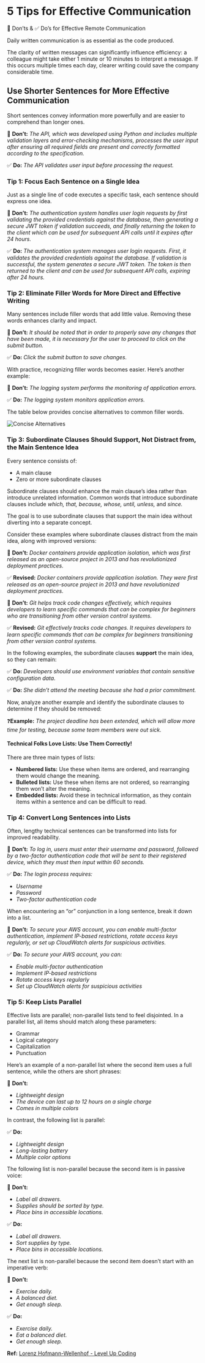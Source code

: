 # 5 Tips for Effective Communication

🛑 Don’ts & ✅ Do’s for Effective Remote Communication

Daily written communication is as essential as the code produced.

The clarity of written messages can significantly influence efficiency: a colleague might take either 1 minute or 10 minutes to interpret a message. If this occurs multiple times each day, clearer writing could save the company considerable time.

## Use Shorter Sentences for More Effective Communication

Short sentences convey information more powerfully and are easier to comprehend than longer ones.

🛑 **Don’t:** _The API, which was developed using Python and includes multiple validation layers and error-checking mechanisms, processes the user input after ensuring all required fields are present and correctly formatted according to the specification._

✅ **Do:** _The API validates user input before processing the request._

### **Tip 1: Focus Each Sentence on a Single Idea**

Just as a single line of code executes a specific task, each sentence should express one idea.

🛑 **Don’t:** _The authentication system handles user login requests by first validating the provided credentials against the database, then generating a secure JWT token if validation succeeds, and finally returning the token to the client which can be used for subsequent API calls until it expires after 24 hours._

✅ **Do:** _The authentication system manages user login requests. First, it validates the provided credentials against the database. If validation is successful, the system generates a secure JWT token. The token is then returned to the client and can be used for subsequent API calls, expiring after 24 hours._

### **Tip 2: Eliminate Filler Words for More Direct and Effective Writing**

Many sentences include filler words that add little value. Removing these words enhances clarity and impact.

🛑 **Don’t:** _It should be noted that in order to properly save any changes that have been made, it is necessary for the user to proceed to click on the submit button._

✅ **Do:** _Click the submit button to save changes._

With practice, recognizing filler words becomes easier. Here’s another example:

🛑 **Don’t:** _The logging system performs the monitoring of application errors._

✅ **Do:** _The logging system monitors application errors._

The table below provides concise alternatives to common filler words.

![Concise Alternatives](https://miro.medium.com/v2/resize:fit:700/1*Fs-4gwjhdMY3DjCrNoHHiQ.png)

### **Tip 3: Subordinate Clauses Should Support, Not Distract from, the Main Sentence Idea**

Every sentence consists of:

- A main clause
- Zero or more subordinate clauses

Subordinate clauses should enhance the main clause’s idea rather than introduce unrelated information. Common words that introduce subordinate clauses include _which, that, because, whose, until, unless,_ and _since._

The goal is to use subordinate clauses that support the main idea without diverting into a separate concept.

Consider these examples where subordinate clauses distract from the main idea, along with improved versions:

🛑 **Don’t:** _Docker containers provide application isolation, which was first released as an open-source project in 2013 and has revolutionized deployment practices._

✅ **Revised:** _Docker containers provide application isolation. They were first released as an open-source project in 2013 and have revolutionized deployment practices._

🛑 **Don’t:** _Git helps track code changes effectively, which requires developers to learn specific commands that can be complex for beginners who are transitioning from other version control systems._

✅ **Revised:** _Git effectively tracks code changes. It requires developers to learn specific commands that can be complex for beginners transitioning from other version control systems._

In the following examples, the subordinate clauses **support** the main idea, so they can remain:

✅ **Do:** _Developers should use environment variables that contain sensitive configuration data._

✅ **Do:** _She didn’t attend the meeting because she had a prior commitment._

Now, analyze another example and identify the subordinate clauses to determine if they should be removed:

❓**Example:** _The project deadline has been extended, which will allow more time for testing, because some team members were out sick._

#### **Technical Folks Love Lists: Use Them Correctly!**

There are three main types of lists:

- **Numbered lists:** Use these when items are ordered, and rearranging them would change the meaning.
- **Bulleted lists:** Use these when items are not ordered, so rearranging them won’t alter the meaning.
- **Embedded lists:** Avoid these in technical information, as they contain items within a sentence and can be difficult to read.

### **Tip 4: Convert Long Sentences into Lists**

Often, lengthy technical sentences can be transformed into lists for improved readability.

🛑 **Don’t:** _To log in, users must enter their username and password, followed by a two-factor authentication code that will be sent to their registered device, which they must then input within 60 seconds._

✅ **Do:** _The login process requires:_

- _Username_
- _Password_
- _Two-factor authentication code_

When encountering an “or” conjunction in a long sentence, break it down into a list.

🛑 **Don’t:** _To secure your AWS account, you can enable multi-factor authentication, implement IP-based restrictions, rotate access keys regularly, or set up CloudWatch alerts for suspicious activities._

✅ **Do:** _To secure your AWS account, you can:_

- _Enable multi-factor authentication_
- _Implement IP-based restrictions_
- _Rotate access keys regularly_
- _Set up CloudWatch alerts for suspicious activities_

### **Tip 5: Keep Lists Parallel**

Effective lists are parallel; non-parallel lists tend to feel disjointed. In a parallel list, all items should match along these parameters:

- Grammar
- Logical category
- Capitalization
- Punctuation

Here’s an example of a non-parallel list where the second item uses a full sentence, while the others are short phrases:

🛑 **Don’t:**

- _Lightweight design_
- _The device can last up to 12 hours on a single charge_
- _Comes in multiple colors_

In contrast, the following list is parallel:

✅ **Do:**

- _Lightweight design_
- _Long-lasting battery_
- _Multiple color options_

The following list is non-parallel because the second item is in passive voice:

🛑 **Don’t:**

- _Label all drawers._
- _Supplies should be sorted by type._
- _Place bins in accessible locations._

✅ **Do:**

- _Label all drawers._
- _Sort supplies by type._
- _Place bins in accessible locations._

The next list is non-parallel because the second item doesn’t start with an imperative verb:

🛑 **Don’t:**

- _Exercise daily._
- _A balanced diet._
- _Get enough sleep._

✅ **Do:**

- _Exercise daily._
- _Eat a balanced diet._
- _Get enough sleep._

**Ref:** [Lorenz Hofmann-Wellenhof - Level Up Coding](https://levelup.gitconnected.com/writing-clear-slack-messages-is-as-important-as-writing-clear-code-for-remote-engineers-f300528a4f9b)

